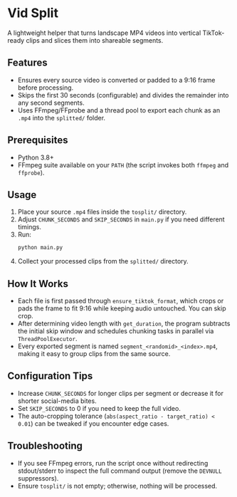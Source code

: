 # Vid Split

A lightweight helper that turns landscape MP4 videos into vertical TikTok-ready clips and slices them into shareable segments.

## Features

- Ensures every source video is converted or padded to a 9:16 frame before processing.
- Skips the first 30 seconds (configurable) and divides the remainder into any second segments.
- Uses FFmpeg/FFprobe and a thread pool to export each chunk as an `.mp4` into the `splitted/` folder.

## Prerequisites

- Python 3.8+
- FFmpeg suite available on your `PATH` (the script invokes both `ffmpeg` and `ffprobe`).

## Usage

1. Place your source `.mp4` files inside the `tosplit/` directory.
2. Adjust `CHUNK_SECONDS` and `SKIP_SECONDS` in `main.py` if you need different timings.
3. Run:
   ```bash
   python main.py
   ```
4. Collect your processed clips from the `splitted/` directory.

## How It Works

- Each file is first passed through `ensure_tiktok_format`, which crops or pads the frame to fit 9:16 while keeping audio untouched. You can skip crop.
- After determining video length with `get_duration`, the program subtracts the initial skip window and schedules chunking tasks in parallel via `ThreadPoolExecutor`.
- Every exported segment is named `segment_<randomid>_<index>.mp4`, making it easy to group clips from the same source.

## Configuration Tips

- Increase `CHUNK_SECONDS` for longer clips per segment or decrease it for shorter social-media bites.
- Set `SKIP_SECONDS` to 0 if you need to keep the full video.
- The auto-cropping tolerance (`abs(aspect_ratio - target_ratio) < 0.01`) can be tweaked if you encounter edge cases.

## Troubleshooting

- If you see FFmpeg errors, run the script once without redirecting stdout/stderr to inspect the full command output (remove the `DEVNULL` suppressors).
- Ensure `tosplit/` is not empty; otherwise, nothing will be processed.

